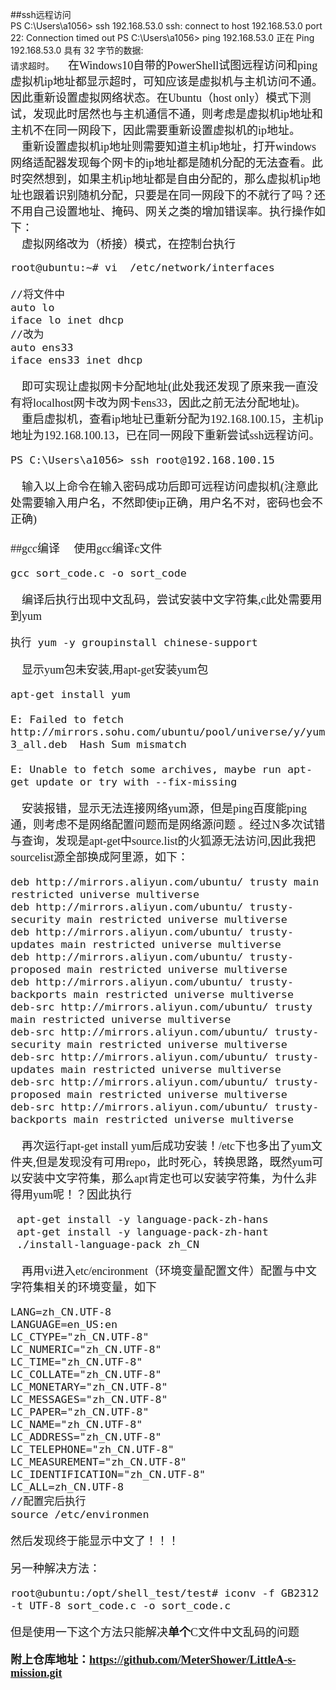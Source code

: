 ##ssh远程访问  
	PS C:\Users\a1056> ssh 192.168.53.0
	ssh: connect to host 192.168.53.0 port 22: Connection timed out
	PS C:\Users\a1056> ping 192.168.53.0
	正在 Ping 192.168.53.0 具有 32 字节的数据:	
	请求超时。
<font size=4 face="黑体">&emsp;在Windows10自带的PowerShell试图远程访问和ping虚拟机ip地址都显示超时，可知应该是虚拟机与主机访问不通。因此重新设置虚拟网络状态。在Ubuntu（host only）模式下测试，发现此时居然也与主机通信不通，则考虑是虚拟机ip地址和主机不在同一网段下，因此需要重新设置虚拟机的ip地址。</br>
&emsp;重新设置虚拟机ip地址则需要知道主机ip地址，打开windows网络适配器发现每个网卡的ip地址都是随机分配的无法查看。此时突然想到，如果主机ip地址都是自由分配的，那么虚拟机ip地址也跟着识别随机分配，只要是在同一网段下的不就行了吗？还不用自己设置地址、掩码、网关之类的增加错误率。执行操作如下：  
&emsp;虚拟网络改为（桥接）模式，在控制台执行  
	
	root@ubuntu:~# vi  /etc/network/interfaces
	
	//将文件中
	auto lo
	iface lo inet dhcp
	//改为
	auto ens33
	iface ens33 inet dhcp
&emsp;即可实现让虚拟网卡分配地址(此处我还发现了原来我一直没有将localhost网卡改为网卡ens33，因此之前无法分配地址)。</br>
&emsp;重启虚拟机，查看ip地址已重新分配为192.168.100.15，主机ip地址为192.168.100.13，已在同一网段下重新尝试ssh远程访问。

	PS C:\Users\a1056> ssh root@192.168.100.15
&emsp;输入以上命令在输入密码成功后即可远程访问虚拟机(注意此处需要输入用户名，不然即使ip正确，用户名不对，密码也会不正确)</br>
</br>
##gcc编译
&emsp;使用gcc编译c文件	

	gcc sort_code.c -o sort_code
  
&emsp;编译后执行出现中文乱码，尝试安装中文字符集,c此处需要用到yum</br>

	执行 yum -y groupinstall chinese-support 

&emsp;显示yum包未安装,用apt-get安装yum包

	apt-get install yum 
	
	E: Failed to fetch http://mirrors.sohu.com/ubuntu/pool/universe/y/yum/yum_3.4.3-3_all.deb  Hash Sum mismatch

	E: Unable to fetch some archives, maybe run apt-get update or try with --fix-missing
&emsp;安装报错，显示无法连接网络yum源，但是ping百度能ping通，则考虑不是网络配置问题而是网络源问题
。经过N多次试错与查询，发现是apt-get中source.list的火狐源无法访问,因此我把sourcelist源全部换成阿里源，如下：

	deb http://mirrors.aliyun.com/ubuntu/ trusty main restricted universe multiverse
	deb http://mirrors.aliyun.com/ubuntu/ trusty-security main restricted universe multiverse
	deb http://mirrors.aliyun.com/ubuntu/ trusty-updates main restricted universe multiverse
	deb http://mirrors.aliyun.com/ubuntu/ trusty-proposed main restricted universe multiverse
	deb http://mirrors.aliyun.com/ubuntu/ trusty-backports main restricted universe multiverse
	deb-src http://mirrors.aliyun.com/ubuntu/ trusty main restricted universe multiverse
	deb-src http://mirrors.aliyun.com/ubuntu/ trusty-security main restricted universe multiverse
	deb-src http://mirrors.aliyun.com/ubuntu/ trusty-updates main restricted universe multiverse
	deb-src http://mirrors.aliyun.com/ubuntu/ trusty-proposed main restricted universe multiverse
	deb-src http://mirrors.aliyun.com/ubuntu/ trusty-backports main restricted universe multiverse
&emsp;再次运行apt-get install yum后成功安装！/etc下也多出了yum文件夹,但是发现没有可用repo，此时死心，转换思路，既然yum可以安装中文字符集，那么apt肯定也可以安装字符集，为什么非得用yum呢！？因此执行
	
	 apt-get install -y language-pack-zh-hans
	 apt-get install -y language-pack-zh-hant 
	 ./install-language-pack zh_CN
&emsp;再用vi进入etc/encironment（环境变量配置文件）配置与中文字符集相关的环境变量，如下

	LANG=zh_CN.UTF-8
	LANGUAGE=en_US:en 
	LC_CTYPE="zh_CN.UTF-8" 
	LC_NUMERIC="zh_CN.UTF-8" 
	LC_TIME="zh_CN.UTF-8" 
	LC_COLLATE="zh_CN.UTF-8" 
	LC_MONETARY="zh_CN.UTF-8" 
	LC_MESSAGES="zh_CN.UTF-8" 
	LC_PAPER="zh_CN.UTF-8" 
	LC_NAME="zh_CN.UTF-8" 
	LC_ADDRESS="zh_CN.UTF-8" 
	LC_TELEPHONE="zh_CN.UTF-8" 
	LC_MEASUREMENT="zh_CN.UTF-8" 
	LC_IDENTIFICATION="zh_CN.UTF-8" 
	LC_ALL=zh_CN.UTF-8 
	//配置完后执行
	source /etc/environmen
然后发现终于能显示中文了！！！

另一种解决方法：</br>

	root@ubuntu:/opt/shell_test/test# iconv -f GB2312 -t UTF-8 sort_code.c -o sort_code.c
但是使用一下这个方法只能解决**单个**C文件中文乱码的问题

**附上仓库地址：https://github.com/MeterShower/LittleA-s-mission.git**
